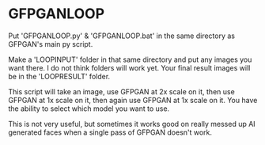 # GFPGANLOOP

Put 'GFPGANLOOP.py' & 'GFPGANLOOP.bat' in the same directory as GFPGAN's main py script. 

Make a 'LOOPINPUT' folder in that same directory and put any images you want there. I do not think folders will work yet. Your final result images will be in the 'LOOPRESULT' folder.

This script will take an image, use GFPGAN at 2x scale on it, then use GFPGAN at 1x scale on it, then again use GFPGAN at 1x scale on it. You have the ability to select which model you want to use.

This is not very useful, but sometimes it works good on really messed up AI generated faces when a single pass of GFPGAN doesn't work.
